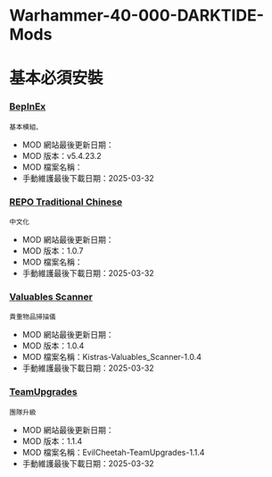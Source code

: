 # Warhammer-40-000-DARKTIDE-Mods

# 基本必須安裝

### [BepInEx](https://github.com/BepInEx/BepInEx)
    基本模組、
- MOD 網站最後更新日期：
- MOD 版本：v5.4.23.2
- MOD 檔案名稱：
- 手動維護最後下載日期：2025-03-32

### [REPO Traditional Chinese](https://thunderstore.io/c/repo/p/XoFKon/REPO_Traditional_Chinese/)
    中文化
- MOD 網站最後更新日期：
- MOD 版本：1.0.7
- MOD 檔案名稱：
- 手動維護最後下載日期：2025-03-32

### [Valuables Scanner](https://thunderstore.io/c/repo/p/Kistras/Valuables_Scanner/)
    貴重物品掃描儀
- MOD 網站最後更新日期：
- MOD 版本：1.0.4
- MOD 檔案名稱：Kistras-Valuables_Scanner-1.0.4
- 手動維護最後下載日期：2025-03-32

### [TeamUpgrades](https://thunderstore.io/c/repo/p/EvilCheetah/TeamUpgrades/)
    團隊升級
- MOD 網站最後更新日期：
- MOD 版本：1.1.4
- MOD 檔案名稱：EvilCheetah-TeamUpgrades-1.1.4
- 手動維護最後下載日期：2025-03-32